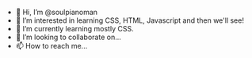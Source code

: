 - 👋 Hi, I’m @soulpianoman
- 👀 I’m interested in learning CSS, HTML, Javascript and then we'll see!
- 🌱 I’m currently learning mostly CSS.
- 💞️ I’m looking to collaborate on...
- 📫 How to reach me...

<!---
soulpianoman/soulpianoman is a ✨ special ✨ repository because its `README.md` (this file) appears on your GitHub profile.
You can click the Preview link to take a look at your changes.
--->
